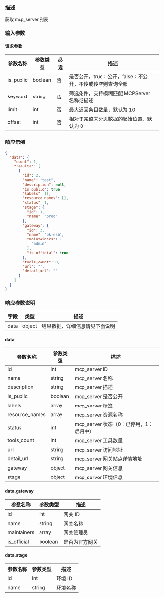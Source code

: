 ### 描述

获取 mcp_server 列表

### 输入参数

#### 请求参数

| 参数名称        | 参数类型    | 必选    | 描述                          |
|-------------|---------|-------|-----------------------------|
| is_public   | boolean | 否     | 是否公开，true：公开，false：不公开，不传或传空则查询全部  |
| keyword     | string  | 否     | 筛选条件，支持模糊匹配 MCPServer 名称或描述 |
| limit       | int     | 否     | 最大返回条目数量，默认为 10             |
| offset      | int     | 否     | 相对于完整未分页数据的起始位置，默认为 0       |


### 响应示例

```json
{
  "data": {
    "count": 1,
    "results": [
      {
        "id": 2,
        "name": "test",
        "description": null,
        "is_public": true,
        "labels": [],
        "resource_names": [],
        "status": 1,
        "stage": {
          "id": 3,
          "name": "prod"
        },
        "gateway": {
          "id": 2,
          "name": "bk-esb",
          "maintainers": [
            "admin"
          ],
          "is_official": true
        },
        "tools_count": 0,
        "url": "",
        "detail_url": ""
      }
    ]
  }
}
```

### 响应参数说明

| 字段    | 类型   | 描述                               |
| ------- | ------ | ---------------------------------- |
| data    | object | 结果数据，详细信息请见下面说明     |


#### data

| 参数名称           | 参数类型    | 描述                         |
|----------------|---------|----------------------------|
| id             | int     | mcp_server ID              |
| name           | string  | mcp_server 名称              |
| description    | string  | mcp_server 描述              |
| is_public      | boolean | mcp_server 是否公开            |
| labels         | array   | mcp_server 标签              |
| resource_names | array   | mcp_server 资源名称            |
| status         | int     | mcp_server 状态（0：已停用，1：启用中） |
| tools_count    | int     | mcp_server 工具数量            |
| url            | string  | mcp_server 访问地址            |
| detail_url     | string  | mcp_server 网关站点详情地址        |
| gateway        | object  | mcp_server 网关信息            |
| stage          | object  | mcp_server 环境信息            |


#### data.gateway

| 参数名称          | 参数类型    | 描述           |
|---------------|---------|--------------|
| id            | int     | 网关 ID        |
| name          | string  | 网关名称         |
| maintainers   | array   | 网关管理员        |
| is_official   | boolean | 是否为官方网关      |


#### data.stage

| 参数名称          | 参数类型    | 描述    |
|---------------|---------|-------|
| id            | int     | 环境 ID |
| name          | string  | 环境名称  |

